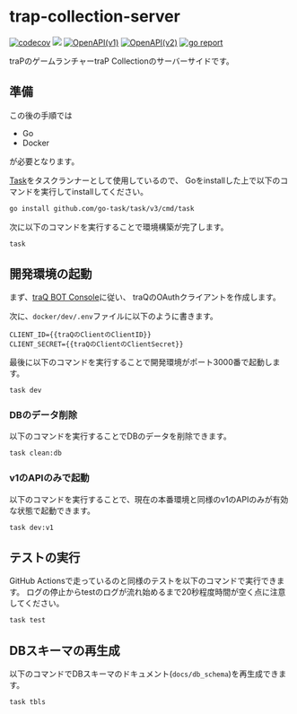 # trap-collection-server
[![codecov](https://codecov.io/gh/traPtitech/trap-collection-server/branch/main/graph/badge.svg)](https://codecov.io/gh/traPtitech/trap-collection-server)
[![](https://github.com/traPtitech/trap-collection-server/workflows/Release/badge.svg)](https://github.com/traPtitech/trap-collection-server/actions)
[![OpenAPI(v1)](https://img.shields.io/badge/OpenAPI(v1)-docs-brightgreen)](https://apis.trap.jp/?urls.primaryName=traP%20Collection%20v1%20API)
[![OpenAPI(v2)](https://img.shields.io/badge/OpenAPI(v2)-docs-brightgreen)](https://apis.trap.jp/?urls.primaryName=traP%20Collection%20v2%20API)
[![go report](https://goreportcard.com/badge/traPtitech/trap-collection-server)](https://goreportcard.com/report/traPtitech/trap-collection-server)

traPのゲームランチャーtraP Collectionのサーバーサイドです。

## 準備
この後の手順では
- Go
- Docker

が必要となります。

[Task](https://taskfile.dev/)をタスクランナーとして使用しているので、
Goをinstallした上で以下のコマンドを実行してinstallしてください。
```bash
go install github.com/go-task/task/v3/cmd/task
```

次に以下のコマンドを実行することで環境構築が完了します。
```bash
task
```

## 開発環境の起動
まず、[traQ BOT Console](https://bot-console.trap.jp/docs/client/create)に従い、
traQのOAuthクライアントを作成します。

次に、`docker/dev/.env`ファイルに以下のように書きます。
```
CLIENT_ID={{traQのClientのClientID}}
CLIENT_SECRET={{traQのClientのClientSecret}}
```

最後に以下のコマンドを実行することで開発環境がポート3000番で起動します。
```bash
task dev
```

### DBのデータ削除
以下のコマンドを実行することでDBのデータを削除できます。
```bash
task clean:db
```

### v1のAPIのみで起動
以下のコマンドを実行することで、現在の本番環境と同様のv1のAPIのみが有効な状態で起動できます。
```bash
task dev:v1
```

## テストの実行
GitHub Actionsで走っているのと同様のテストを以下のコマンドで実行できます。
ログの停止からtestのログが流れ始めるまで20秒程度時間が空く点に注意してください。
```bash
task test
```

## DBスキーマの再生成
以下のコマンドでDBスキーマのドキュメント(`docs/db_schema`)を再生成できます。
```bash
task tbls
```
